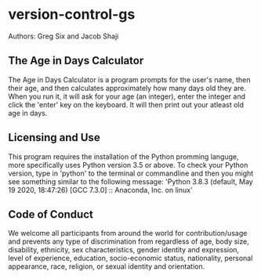 # version-control-gs
Authors: Greg Six and Jacob Shaji

## The Age in Days Calculator
The Age in Days Calculator is a program prompts for the user's name, then their age, and then calculates approximately how many days old they are. When you run it, it will ask for your age (an integer), enter the integer and click the 'enter' key on the keyboard. It will then print out your atleast old age in days. 

## Licensing and Use
This program requires the installation of the Python promming languge, more specifically uses Python version 3.5 or above. To check your Python version, type in 'python' to the terminal or commandline and then you might see something similar to the following message: 'Python 3.8.3 (default, May 19 2020, 18:47:26) 
[GCC 7.3.0] :: Anaconda, Inc. on linux'


## Code of Conduct
We welcome all participants from around the world for contribution/usage and prevents any type of discrimination from regardless of age, body size, disability, ethnicity, sex characteristics, gender identity and expression, level of experience, education, socio-economic status, nationality, personal appearance, race, religion, or sexual identity and orientation.
